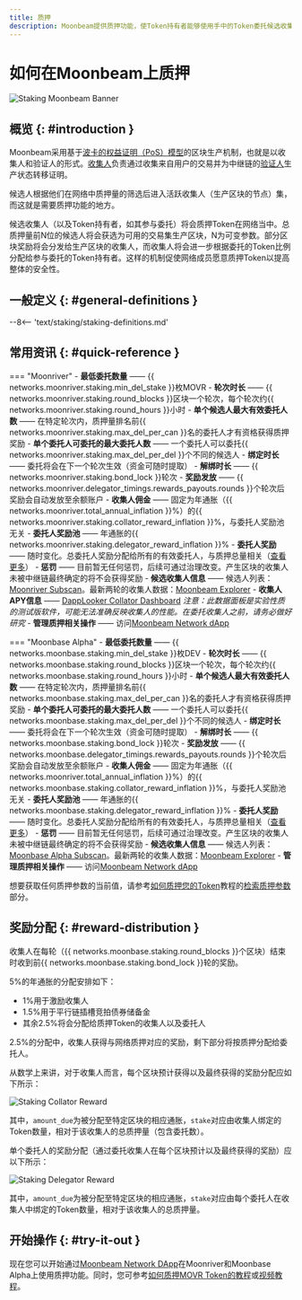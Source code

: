 ```yaml
---
title: 质押
description: Moonbeam提供质押功能，使Token持有者能够使用手中的Token委托候选收集人以获得奖励
---
```


# 如何在Moonbeam上质押

![Staking Moonbeam Banner](/images/learn/features/staking/staking-overview-banner.png)

## 概览 {: #introduction }

Moonbeam采用基于[波卡的权益证明（PoS）模型](https://wiki.polkadot.network/docs/learn-consensus)的区块生产机制，也就是以收集人和验证人的形式。[收集人](https://wiki.polkadot.network/docs/learn-collator)负责通过收集来自用户的交易并为中继链的[验证人](https://wiki.polkadot.network/docs/learn-validator)生产状态转移证明。

候选人根据他们在网络中质押量的筛选后进入活跃收集人（生产区块的节点）集，而这就是需要质押功能的地方。

候选收集人（以及Token持有者，如其参与委托）将会质押Token在网络当中。总质押量前N位的候选人将会获选为可用的交易集生产区块，N为可变参数。部分区块奖励将会分发给生产区块的收集人，而收集人将会进一步根据委托的Token比例分配给参与委托的Token持有者。这样的机制促使网络成员愿意质押Token以提高整体的安全性。

## 一般定义 {: #general-definitions }

--8<-- 'text/staking/staking-definitions.md'

## 常用资讯 {: #quick-reference }

=== "Moonriver" 
    - **最低委托数量** —— {{ networks.moonriver.staking.min_del_stake }}枚MOVR
        - **轮次时长** —— {{ networks.moonriver.staking.round_blocks }}区块一个轮次，每个轮次约{{ networks.moonriver.staking.round_hours }}小时
        - **单个候选人最大有效委托人数** —— 在特定轮次内，质押量排名前{{ networks.moonriver.staking.max_del_per_can }}名的委托人才有资格获得质押奖励
        - **单个委托人可委托的最大委托人数** —— 一个委托人可以委托{{ networks.moonriver.staking.max_del_per_del }}个不同的候选人
        - **绑定时长** —— 委托将会在下一个轮次生效（资金可随时提取）
        - **解绑时长** —— {{ networks.moonriver.staking.bond_lock }}轮次
        - **奖励发放** —— {{ networks.moonriver.delegator_timings.rewards_payouts.rounds }}个轮次后奖励会自动发放至余额账户
        - **收集人佣金** —— 固定为年通胀（{{ networks.moonriver.total_annual_inflation }}%）的{{ networks.moonriver.staking.collator_reward_inflation }}%，与委托人奖励池无关
        - **委托人奖励池** —— 年通胀的{{ networks.moonriver.staking.delegator_reward_inflation }}%
        - **委托人奖励** —— 随时变化。总委托人奖励分配给所有的有效委托人，与质押总量相关（[查看更多](/staking/overview/#reward-distribution)）
        - **惩罚** —— 目前暂无任何惩罚，后续可通过治理改变。产生区块的收集人未被中继链最终确定的将不会获得奖励
        - **候选收集人信息** —— 候选人列表：[Moonriver Subscan](https://moonriver.subscan.io/validator)。最新两轮的收集人数据：[Moonbeam Explorer](https://moonbeam-explorer.netlify.app/stats/miners?network=Moonriver)
        - **收集人APY信息** —— [DappLooker Collator Dashboard](http://analytics.dapplooker.com/public/dashboard/7dfc5a6e-da33-4d54-94bf-0dfa5e6843cb) *注意：此数据面板是实验性质的测试版软件，可能无法准确反映收集人的性能。在委托收集人之前，请务必做好研究* 
        - **管理质押相关操作** —— 访问[Moonbeam Network dApp](https://apps.moonbeam.network/moonriver)

=== "Moonbase Alpha" 
    - **最低委托数量** —— {{ networks.moonbase.staking.min_del_stake }}枚DEV
        - **轮次时长** —— {{ networks.moonbase.staking.round_blocks }}区块一个轮次，每个轮次约{{ networks.moonbase.staking.round_hours }}小时
        - **单个候选人最大有效委托人数** —— 在特定轮次内，质押量排名前{{ networks.moonbase.staking.max_del_per_can }}名的委托人才有资格获得质押奖励
        - **单个委托人可委托的最大委托人数** —— 一个委托人可以委托{{ networks.moonbase.staking.max_del_per_del }}个不同的候选人
        - **绑定时长** —— 委托将会在下一个轮次生效（资金可随时提取）
        - **解绑时长** —— {{ networks.moonbase.staking.bond_lock }}轮次
        - **奖励发放** —— {{ networks.moonbase.delegator_timings.rewards_payouts.rounds }}个轮次后奖励会自动发放至余额账户
        - **收集人佣金** —— 固定为年通胀（{{ networks.moonriver.total_annual_inflation }}%）的{{ networks.moonbase.staking.collator_reward_inflation }}%，与委托人奖励池无关
        - **委托人奖励池** —— 年通胀的{{ networks.moonbase.staking.delegator_reward_inflation }}%
        - **委托人奖励** —— 随时变化。总委托人奖励分配给所有的有效委托人，与质押总量相关（[查看更多](/staking/overview/#reward-distribution)）
        - **惩罚** —— 目前暂无任何惩罚，后续可通过治理改变。产生区块的收集人未被中继链最终确定的将不会获得奖励
        - **候选收集人信息** —— 候选人列表：[Moonbase Alpha Subscan](https://moonbase.subscan.io/validator)。最新两轮的收集人数据：[Moonbeam Explorer](https://moonbeam-explorer.netlify.app/stats/miners?network=MoonbaseAlpha)
        - **管理质押相关操作** —— 访问[Moonbeam Network dApp](https://apps.moonbeam.network/moonbase-alpha)

想要获取任何质押参数的当前值，请参考[如何质押您的Token](/tokens/staking/stake/)教程的[检索质押参数](/tokens/staking/stake/#retrieving-staking-parameters)部分。

## 奖励分配 {: #reward-distribution } 

收集人在每轮（{{ networks.moonbase.staking.round_blocks }}个区块）结束时收到前{{ networks.moonbase.staking.bond_lock }}轮的奖励。

5%的年通胀的分配安排如下：

 - 1%用于激励收集人
 - 1.5%用于平行链插槽竞拍债券储备金
 - 其余2.5%将会分配给质押Token的收集人以及委托人

2.5%的分配中，收集人获得与网络质押对应的奖励，剩下部分将按质押分配给委托人。

从数学上来讲，对于收集人而言，每个区块预计获得以及最终获得的奖励分配应如下所示：

![Staking Collator Reward](/images/learn/features/staking/staking-overview-1.png)

其中，`amount_due`为被分配至特定区块的相应通胀，`stake`对应由收集人绑定的Token数量，相对于该收集人的总质押量（包含委托数）。

单个委托人的奖励分配（通过委托收集人在每个区块预计以及最终获得的奖励）应以下所示：

![Staking Delegator Reward](/images/learn/features/staking/staking-overview-2.png)

其中，`amount_due`为被分配至特定区块的相应通胀，`stake`对应由每个委托人在收集人中绑定的Token数量，相对于该收集人的总质押量。

## 开始操作 {: #try-it-out }  

现在您可以开始通过[Moonbeam Network DApp](https://apps.moonbeam.network/moonriver)在Moonriver和Moonbase Alpha上使用质押功能。同时，您可参考[如何质押MOVR Token的教程](https://moonbeam.network/tutorial/stake-movr/)或[视频教程](https://youtu.be/maIfN2QkPpc)。
